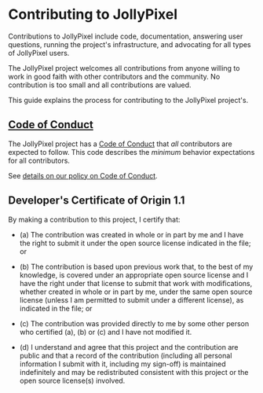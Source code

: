 # Contributing to JollyPixel

Contributions to JollyPixel include code, documentation, answering user questions,
running the project's infrastructure, and advocating for all types of JollyPixel
users.

The JollyPixel project welcomes all contributions from anyone willing to work in
good faith with other contributors and the community. No contribution is too
small and all contributions are valued.

This guide explains the process for contributing to the JollyPixel project's.

## [Code of Conduct](https://github.com/JollyPixel/governance/blob/master/CODE_OF_CONDUCT.md)

The JollyPixel project has a
[Code of Conduct](https://github.com/JollyPixel/governance/blob/master/CODE_OF_CONDUCT.md)
that *all* contributors are expected to follow. This code describes the
*minimum* behavior expectations for all contributors.

See [details on our policy on Code of Conduct](https://github.com/JollyPixel/governance/blob/master/COC_POLICY.md).

<a id="developers-certificate-of-origin"></a>
## Developer's Certificate of Origin 1.1

By making a contribution to this project, I certify that:

* (a) The contribution was created in whole or in part by me and I
  have the right to submit it under the open source license
  indicated in the file; or

* (b) The contribution is based upon previous work that, to the best
  of my knowledge, is covered under an appropriate open source
  license and I have the right under that license to submit that
  work with modifications, whether created in whole or in part
  by me, under the same open source license (unless I am
  permitted to submit under a different license), as indicated
  in the file; or

* (c) The contribution was provided directly to me by some other
  person who certified (a), (b) or (c) and I have not modified
  it.

* (d) I understand and agree that this project and the contribution
  are public and that a record of the contribution (including all
  personal information I submit with it, including my sign-off) is
  maintained indefinitely and may be redistributed consistent with
  this project or the open source license(s) involved.
